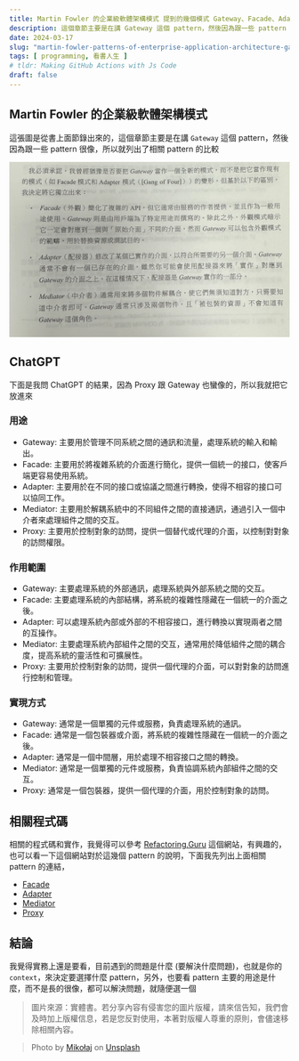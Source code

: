```yaml
---
title: Martin Fowler 的企業級軟體架構模式 提到的幾個模式 Gateway、Facade、Adapter、Mediator 大亂鬥
description: 這個章節主要是在講 Gateway 這個 pattern，然後因為跟一些 pattern 很像，所以就列出了相關 pattern 的比較
date: 2024-03-17
slug: "martin-fowler-patterns-of-enterprise-application-architecture-gateway-facade-adapter-mediator"
tags: [ programming, 看書人生 ]
# tldr: Making GitHub Actions with Js Code
draft: false
---
```


<!-- ![](./cover.webp) -->

## Martin Fowler 的企業級軟體架構模式

這張圖是從書上面節錄出來的，這個章節主要是在講 `Gateway` 這個 pattern，然後因為跟一些 pattern 很像，所以就列出了相關 pattern 的比較

![](./01.webp)

## ChatGPT

下面是我問 ChatGPT 的結果，因為 Proxy 跟 Gateway 也蠻像的，所以我就把它放進來

### 用途
  - Gateway: 主要用於管理不同系統之間的通訊和流量，處理系統的輸入和輸出。
  - Facade: 主要用於將複雜系統的介面進行簡化，提供一個統一的接口，使客戶端更容易使用系統。
  - Adapter: 主要用於在不同的接口或協議之間進行轉換，使得不相容的接口可以協同工作。
  - Mediator: 主要用於解耦系統中的不同組件之間的直接通訊，通過引入一個中介者來處理組件之間的交互。
  - Proxy: 主要用於控制對象的訪問，提供一個替代或代理的介面，以控制對對象的訪問權限。

### 作用範圍
  - Gateway: 主要處理系統的外部通訊，處理系統與外部系統之間的交互。
  - Facade: 主要處理系統的內部結構，將系統的複雜性隱藏在一個統一的介面之後。
  - Adapter: 可以處理系統內部或外部的不相容接口，進行轉換以實現兩者之間的互操作。
  - Mediator: 主要處理系統內部組件之間的交互，通常用於降低組件之間的耦合度，提高系統的靈活性和可擴展性。
  - Proxy: 主要用於控制對象的訪問，提供一個代理的介面，可以對對象的訪問進行控制和管理。

### 實現方式
  - Gateway: 通常是一個單獨的元件或服務，負責處理系統的通訊。
  - Facade: 通常是一個包裝器或介面，將系統的複雜性隱藏在一個統一的介面之後。
  - Adapter: 通常是一個中間層，用於處理不相容接口之間的轉換。
  - Mediator: 通常是一個單獨的元件或服務，負責協調系統內部組件之間的交互。
  - Proxy: 通常是一個包裝器，提供一個代理的介面，用於控制對象的訪問。

## 相關程式碼

相關的程式碼和實作，我覺得可以參考 [Refactoring.Guru](https://refactoringguru.cn) 這個網站，有興趣的，也可以看一下這個網站對於這幾個 pattern 的說明，下面我先列出上面相關 pattern 的連結，

- [Facade](https://refactoringguru.cn/design-patterns/facade)
- [Adapter](https://refactoringguru.cn/design-patterns/adapter)
- [Mediator](https://refactoringguru.cn/design-patterns/mediator)
- [Proxy](https://refactoringguru.cn/design-patterns/proxy)

## 結論

我覺得實務上還是要看，目前遇到的問題是什麼 (要解決什麼問題)，也就是你的 `context`，來決定要選擇什麼 pattern，另外，也要看 pattern 主要的用途是什麼，而不是長的很像，都可以解決問題，就隨便選一個

> 圖片來源：實體書。若分享內容有侵害您的圖片版權，請來信告知，我們會及時加上版權信息，若是您反對使用，本著對版權人尊重的原則，會儘速移除相關內容。

> Photo by [Mikołaj](https://unsplash.com/@qmikola?utm_content=creditCopyText&utm_medium=referral&utm_source=unsplash) on [Unsplash](https://unsplash.com/photos/white-book-page-with-black-background-DCzpr09cTXY?utm_content=creditCopyText&utm_medium=referral&utm_source=unsplash)